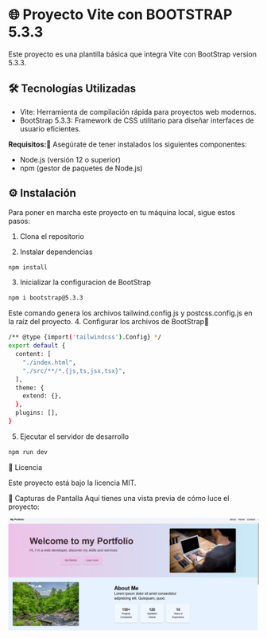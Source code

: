 # 🌐 Proyecto Vite con BOOTSTRAP 5.3.3

Este proyecto es una plantilla básica que integra Vite con BootStrap version 5.3.3.

## 🛠️ Tecnologías Utilizadas
- Vite: Herramienta de compilación rápida para proyectos web modernos.
- BootStrap 5.3.3: Framework de CSS utilitario para diseñar interfaces de usuario eficientes.

**Requisitos:📑**
Asegúrate de tener instalados los siguientes componentes:

- Node.js (versión 12 o superior)
- npm (gestor de paquetes de Node.js)

## ⚙️ Instalación

Para poner en marcha este proyecto en tu máquina local, sigue estos pasos:

1. Clona el repositorio

2. Instalar dependencias
```bash
npm install
```
3. Inicializar la configuracion de BootStrap
```bash
npm i bootstrap@5.3.3
```
Este comando genera los archivos tailwind.config.js y postcss.config.js en la raíz del proyecto.
4. Configurar los archivos de BootStrap🧮 
```bash
/** @type {import('tailwindcss').Config} */
export default {
  content: [
    "./index.html",
    "./src/**/*.{js,ts,jsx,tsx}",
  ],
  theme: {
    extend: {},
  },
  plugins: [],
}
```
5. Ejecutar el servidor de desarrollo
```bash
npm run dev
```

📄 Licencia

Este proyecto está bajo la licencia MIT.

🎨 Capturas de Pantalla
Aquí tienes una vista previa de cómo luce el proyecto:

![Pantalla Principal](https://github.com/AlbertoContento/Proyecto-TailWind/blob/main/assets/Captura%20de%20pantalla.png)
